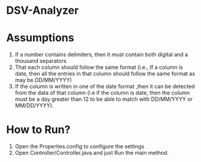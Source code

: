 # DSV-Analyzer
# Assumptions
1. If a number contains delimiters, then it must contain both digital and a thousand separators
2. That each column should follow the same format 
   (i.e., If a column is date, 
   then all the entries in that column should follow the same format as may be DD/MM/YYYY) 
3. If the column is written in one of the date format ,then it can be detected from the data of that column (i.e if the column is date, then the column must be 
   a day greater than 12 to be able to match with DD/MM/YYYY or MM/DD/YYYY).
# How to Run?
1. Open the Properties.config to configure the settings
2. Open Controller/Controller.java and just Run the main method.
